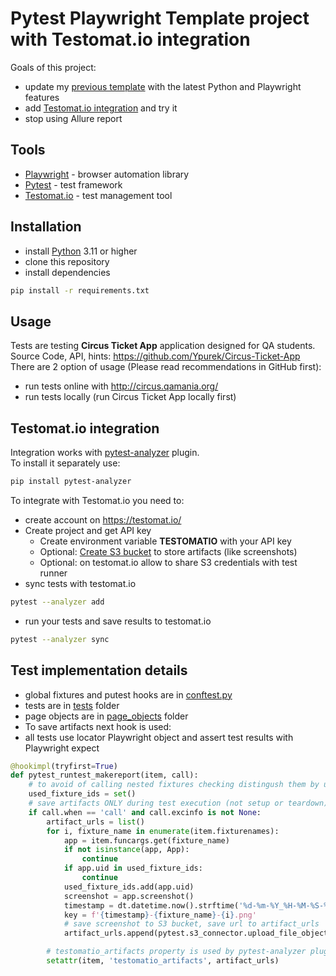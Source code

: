 # Pytest Playwright Template project with Testomat.io integration

Goals of this project:

- update my [previous template](https://github.com/Ypurek/playwright-automation) with the latest Python and Playwright
  features
- add [Testomat.io integration](https://github.com/Ypurek/pytest-analyzer) and try it
- stop using Allure report

## Tools

- [Playwright](https://playwright.dev/) - browser automation library
- [Pytest](https://docs.pytest.org/en/stable/) - test framework
- [Testomat.io](https://testomat.io/) - test management tool

## Installation

- install [Python](https://www.python.org/downloads/) 3.11 or higher
- clone this repository
- install dependencies

```bash
pip install -r requirements.txt
```

## Usage

Tests are testing **Circus Ticket App** application designed for QA students.  
Source Code, API, hints: https://github.com/Ypurek/Circus-Ticket-App  
There are 2 option of usage (Please read recommendations in GitHub first):  
- run tests online with http://circus.qamania.org/ 
- run tests locally (run Circus Ticket App locally first)

## Testomat.io integration
Integration works with [pytest-analyzer](https://github.com/Ypurek/pytest-analyzer) plugin.  
To install it separately use:
```bash
pip install pytest-analyzer
```
To integrate with Testomat.io you need to:
- create account on https://testomat.io/
- Create project and get API key
  - Create environment variable **TESTOMATIO** with your API key
  - Optional: [Create S3 bucket](https://docs.testomat.io/usage/test-artifacts/) to store artifacts (like screenshots)
  - Optional: on testomat.io allow to share S3 credentials with test runner
- sync tests with testomat.io
```bash
pytest --analyzer add 
```
- run your tests and save results to testomat.io
```bash
pytest --analyzer sync
```

## Test implementation details
- global fixtures and putest hooks are in [conftest.py](conftest.py)
- tests are in [tests](tests) folder
- page objects are in [page_objects](page_objects) folder
- To save artifacts next hook is used:
- all tests use locator Playwright object and assert test results with Playwright expect
```python
@hookimpl(tryfirst=True)
def pytest_runtest_makereport(item, call):
    # to avoid of calling nested fixtures checking distingush them by uid
    used_fixture_ids = set()
    # save artifacts ONLY during test execution (not setup or teardown) and ONLY if test failed
    if call.when == 'call' and call.excinfo is not None:
        artifact_urls = list()
        for i, fixture_name in enumerate(item.fixturenames):
            app = item.funcargs.get(fixture_name)
            if not isinstance(app, App):
                continue
            if app.uid in used_fixture_ids:
                continue
            used_fixture_ids.add(app.uid)
            screenshot = app.screenshot()
            timestamp = dt.datetime.now().strftime('%d-%m-%Y_%H-%M-%S-%f')
            key = f'{timestamp}-{fixture_name}-{i}.png'
            # save screenshot to S3 bucket, save url to artifact_urls
            artifact_urls.append(pytest.s3_connector.upload_file_object(screenshot, key))

        # testomatio_artifacts property is used by pytest-analyzer plugin in pytest_runtest_makereport hook
        setattr(item, 'testomatio_artifacts', artifact_urls)
```

